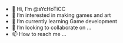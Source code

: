 - 👋 Hi, I’m @sYcHoTiCC
- 👀 I’m interested in making games and art
- 🌱 I’m currently learning Game development
- 💞️ I’m looking to collaborate on ...
- 📫 How to reach me ...

<!---
sYcHoTiCC/sYcHoTiCC is a ✨ special ✨ repository because its `README.md` (this file) appears on your GitHub profile.
You can click the Preview link to take a look at your changes.
--->
